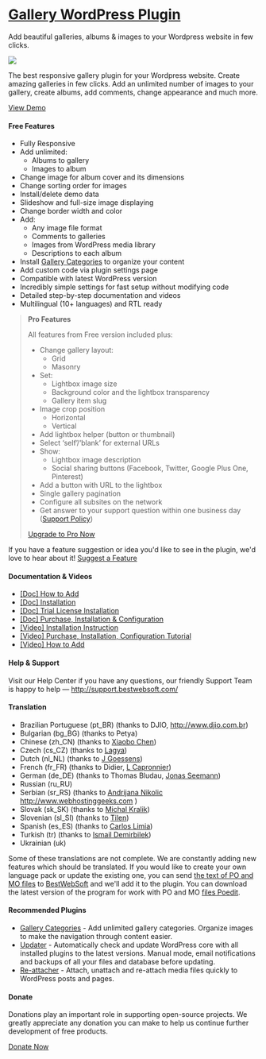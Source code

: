 <a href="http://bestwebsoft.com/products/gallery/" target=_blank>Gallery WordPress Plugin</a>
========================

Add beautiful galleries, albums &#38; images to your Wordpress website in few clicks.

<img src="http://bestwebsoft.com/wp-content/uploads/2014/09/gallery-banner-website.jpg" />

<p>The best responsive gallery plugin for your Wordpress website. Create amazing galleries in few clicks. Add an unlimited number of images to your gallery, create albums, add comments, change appearance and much more.</p>

<p><a href="http://bestwebsoft.com/demo-for-gallery-pro/">View Demo</a></p>


<div class='video'></div>


<h4>Free Features</h4>

<ul>
<li>Fully Responsive</li>
<li>Add unlimited:

<ul>
<li>Albums to gallery</li>
<li>Images to album</li>
</ul></li>
<li>Change image for album cover and its dimensions</li>
<li>Change sorting order for images</li>
<li>Install/delete demo data</li>
<li>Slideshow and full-size image displaying</li>
<li>Change border width and color</li>
<li>Add:

<ul>
<li>Any image file format</li>
<li>Comments to galleries</li>
<li>Images from WordPress media library</li>
<li>Descriptions to each album</li>
</ul></li>
<li>Install <a href="http://bestwebsoft.com/products/gallery-categories/">Gallery Categories</a> to organize your content</li>
<li>Add custom code via plugin settings page</li>
<li>Compatible with latest WordPress version</li>
<li>Incredibly simple settings for fast setup without modifying code</li>
<li>Detailed step-by-step documentation and videos</li>
<li>Multilingual (10+ languages) and RTL ready</li>
</ul>

<blockquote>
  <p><strong>Pro Features</strong></p>
  
  <p>All features from Free version included plus:</p>
  
  <ul>
  <li>Change gallery layout:
  
  <ul>
  <li>Grid</li>
  <li>Masonry</li>
  </ul></li>
  <li>Set:
  
  <ul>
  <li>Lightbox image size</li>
  <li>Background color and the lightbox transparency     </li>
  <li>Gallery item slug </li>
  </ul></li>
  <li>Image crop position
  
  <ul>
  <li>Horizontal</li>
  <li>Vertical</li>
  </ul></li>
  <li>Add lightbox helper (button or thumbnail)</li>
  <li>Select &#8216;self&#8217;/&#8216;blank&#8217; for external URLs</li>
  <li>Show:
  
  <ul>
  <li>Lightbox image description</li>
  <li>Social sharing buttons (Facebook, Twitter, Google Plus One, Pinterest)    </li>
  </ul></li>
  <li>Add a button with URL to the lightbox    </li>
  <li>Single gallery pagination    </li>
  <li>Сonfigure all subsites on the network</li>
  <li>Get answer to your support question within one business day (<a href="http://bestwebsoft.com/support-policy/">Support Policy</a>)</li>
  </ul>
  
  <p><a href="http://bestwebsoft.com/products/gallery/?k=57ad5c0c7fe312e2a45ef9a76f47334c">Upgrade to Pro Now</a></p>
</blockquote>

<p>If you have a feature suggestion or idea you'd like to see in the plugin, we'd love to hear about it! <a href="http://support.bestwebsoft.com/hc/en-us/requests/new">Suggest a Feature</a></p>

<h4>Documentation &#38; Videos</h4>

<ul>
<li><a href="https://docs.google.com/document/d/1l4zMhovBgO7rsPIzJk_15v0sdhiCpnjuacoDEfmzGEw/">[Doc] How to Add</a></li>
<li><a href="https://docs.google.com/document/d/1CSkuhf_NrjWlODijrXwyx2lZ_1q5uRw0exTZqz-5fCI/">[Doc] Installation</a></li>
<li><a href="https://docs.google.com/document/d/1koBRu7k9OnOw2Ic3YqmBWjL_KtC3tI8WU1agMa3AYGo/">[Doc] Trial License Installation</a></li>
<li><a href="https://docs.google.com/document/d/1ygAuT1U0k-zM4e3uirlTdpKeJZSTLaSufnqkeOWJn3Q/">[Doc] Purchase, Installation &#38; Configuration</a></li>
<li><a href="https://www.youtube.com/watch?v=3u-Ov-HxZ7U">[Video] Installation Instruction</a></li>
<li><a href="https://www.youtube.com/watch?v=KAbiac-iORw">[Video] Purchase, Installation, Configuration Tutorial</a></li>
<li><a href="http://www.youtube.com/watch?v=-P9o6-APlv0">[Video] How to Add</a></li>
</ul>

<h4>Help &#38; Support</h4>

<p>Visit our Help Center if you have any questions, our friendly Support Team is happy to help &#8212; <a href="http://support.bestwebsoft.com/">http://support.bestwebsoft.com/</a></p>

<h4>Translation</h4>

<ul>
<li>Brazilian Portuguese (pt_BR) (thanks to DJIO, <a href="http://www.djio.com.br" rel="nofollow">http://www.djio.com.br</a>)</li>
<li>Bulgarian (bg_BG) (thanks to Petya)</li>
<li>Chinese (zh_CN) (thanks to <a href="mailto:mibcxb@gmail.com">Xiaobo Chen</a>)</li>
<li>Czech (cs_CZ) (thanks to <a href="mailto:lagya@me.com">Lagya</a>)</li>
<li>Dutch (nl_NL) (thanks to <a href="mailto:j.goessens@gmail.com">J Goessens</a>)</li>
<li>French (fr_FR) (thanks to Didier, <a href="mailto:lcapronnier@yahoo.com">L Capronnier</a>)</li>
<li>German (de_DE) (thanks to Thomas Bludau, <a href="mailto:info@ahoidesign.de">Jonas Seemann</a>)</li>
<li>Russian (ru_RU)</li>
<li>Serbian (sr_RS) (thanks to <a href="mailto:andrijanan@webhostinggeeks.com">Andrijana Nikolic</a> <a href="http://www.webhostinggeeks.com" rel="nofollow">http://www.webhostinggeeks.com</a> )</li>
<li>Slovak (sk_SK) (thanks to <a href="mailto:ja@michalkralik.sk">Michal Kralik</a>)</li>
<li>Slovenian (sl_SI) (thanks to <a href="mailto:tilen@divided.si">Tilen</a>)</li>
<li>Spanish (es_ES) (thanks to <a href="mailto:climia@climia.es">Carlos Limia</a>)</li>
<li>Turkish (tr) (thanks to <a href="mailto:ce.demirbilek@gmail.com">Ismail Demirbilek</a>)</li>
<li>Ukrainian (uk)</li>
</ul>

<p>Some of these translations are not complete. We are constantly adding new features which should be translated. If you would like to create your own language pack or update the existing one, you can send <a href="http://codex.wordpress.org/Translating_WordPress">the text of PO and MO files</a> to <a href="http://support.bestwebsoft.com/hc/en-us/requests/new">BestWebSoft</a> and we'll add it to the plugin. You can download the latest version of the program for work with PO and MO <a href="http://www.poedit.net/download.php">files Poedit</a>.</p>

<h4>Recommended Plugins</h4>

<ul>
<li><a href="http://bestwebsoft.com/products/gallery-categories/">Gallery Categories</a> - Add unlimited gallery categories. Organize images to make the navigation through content easier.</li>
<li><a href="http://bestwebsoft.com/products/updater/?k=6ed3f1f40908b8eb7248953196a4753a">Updater</a> - Automatically check and update WordPress core with all installed plugins to the latest versions. Manual mode, email notifications and backups of all your files and database before updating.</li>
<li><a href="http://bestwebsoft.com/products/re-attacher/">Re-attacher</a> - Attach, unattach and re-attach media files quickly to WordPress posts and pages.</li>
</ul>

<h4>Donate</h4>

<p>Donations play an important role in supporting open-source projects. We greatly appreciate any donation you can make to help us continue further development of free products.</p>

<p><a href="http://bestwebsoft.com/donate/">Donate Now</a></p>